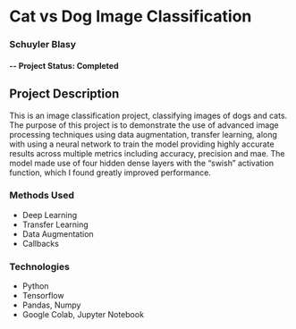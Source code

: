 
# Cat vs Dog Image Classification 
### Schuyler Blasy

#### -- Project Status: Completed

## Project Description
This is an image classification project, classifying images of dogs and cats. The purpose of this project is to demonstrate the use of advanced image processing techniques using data augmentation, transfer learning, along with using a neural network to train the model providing highly accurate results across multiple metrics including accuracy, precision and mae. The model made use of four hidden dense layers with the “swish” activation function, which I found greatly improved performance. 

### Methods Used
* Deep Learning
* Transfer Learning
* Data Augmentation
* Callbacks

### Technologies
* Python
* Tensorflow
* Pandas, Numpy
* Google Colab, Jupyter Notebook


